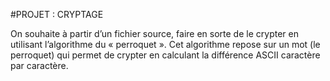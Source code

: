 #PROJET : CRYPTAGE

On souhaite à partir d’un fichier source, faire en sorte de le crypter en utilisant l’algorithme du « perroquet ».
Cet algorithme repose sur un mot (le perroquet) qui permet de crypter en calculant la différence ASCII caractère par caractère.
